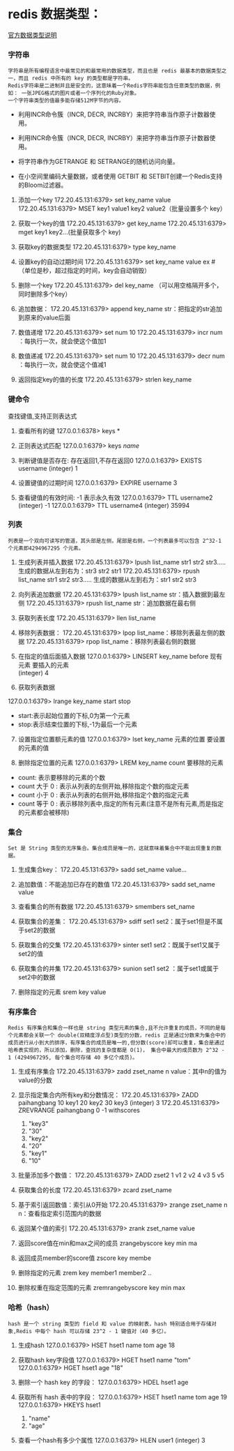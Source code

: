 # redis 数据类型：
[官方数据类型说明](http://www.redis.cn/topics/data-types.html "官方数据类型说明")

### 字符串
	字符串是所有编程语言中最常见的和最常用的数据类型，而且也是 redis 最基本的数据类型之一，而且 redis 中所有的 key 的类型都是字符串。
	Redis字符串是二进制并且是安全的，这意味着一个Redis字符串能包含任意类型的数据，例如： 一张JPEG格式的图片或者一个序列化的Ruby对象。
	一个字符串类型的值最多能存储512M字节的内容。

- 利用INCR命令簇（INCR, DECR, INCRBY）来把字符串当作原子计数器使用。

- 利用INCR命令簇（INCR, DECR, INCRBY）来把字符串当作原子计数器使用。

- 将字符串作为GETRANGE 和 SETRANGE的随机访问向量。

- 在小空间里编码大量数据，或者使用 GETBIT 和 SETBIT创建一个Redis支持的Bloom过滤器。

1. 添加一个key
	172.20.45.131:6379> set key_name value
	172.20.45.131:6379> MSET key1 value1 key2 value2（批量设置多个 key）

2. 获取一个key的值
	172.20.45.131:6379> get key_name
	172.20.45.131:6379> mget key1 key2...(批量获取多个 key)

3. 获取key的数据类型
	172.20.45.131:6379> type key_name

4. 设置key的自动过期时间
	172.20.45.131:6379> set key_name value ex #（单位是秒，超过指定的时间，key会自动销毁）

5. 删除一个key
	172.20.45.131:6379> del key_name （可以用空格隔开多个，同时删除多个key）

6. 追加数据：
	172.20.45.131:6379> append key_name str：把指定的str追加到原来的value后面

7. 数值递增
	172.20.45.131:6379> set num 10
	172.20.45.131:6379> incr num ：每执行一次，就会使这个值加1

8. 数值递减
	172.20.45.131:6379> set num 10
	172.20.45.131:6379> decr num ：每执行一次，就会使这个值减1

9. 返回指定key的值的长度
	172.20.45.131:6379> strlen key_name

### 键命令
查找键值,支持正则表达式

1. 查看所有的键
127.0.0.1:6378> keys *

2. 正则表达式匹配
127.0.0.1:6379> keys *name*

3. 判断键值是否存在: 存在返回1,不存在返回0
127.0.0.1:6379> EXISTS username
(integer) 1

4. 设置键值的过期时间
127.0.0.1:6379> EXPIRE username 3

5. 查看键值的有效时间: -1 表示永久有效
127.0.0.1:6379> TTL username2
(integer) -1
127.0.0.1:6379> TTL username4
(integer) 35994


### 列表
	列表是一个双向可读写的管道，其头部是左侧，尾部是右侧，一个列表最多可以包含 2^32-1 个元素即4294967295 个元素。

1. 生成列表并插入数据
	172.20.45.131:6379> lpush list_name str1 str2 str3.....
		生成的数据从左到右为：str3 str2 str1
	172.20.45.131:6379> rpush list_name str1 str2 str3.....
		生成的数据从左到右为：str1 str2 str3

2. 向列表追加数据
	172.20.45.131:6379> lpush list_name str：插入数据到最左侧
	172.20.45.131:6379> rpush list_name str：追加数据在最右侧

3. 获取列表长度
	172.20.45.131:6379> llen list_name

4. 移除列表数据：
	172.20.45.131:6379> lpop list_name：移除列表最左侧的数据
	172.20.45.131:6379> rpop list_name：移除列表最右侧的数据
	
5. 在指定的值后面插入数据
127.0.0.1:6379> LINSERT key_name before 现有元素 要插入的元素    
(integer) 4

6. 获取列表数据

127.0.0.1:6379> lrange key_name start stop

- start:表示起始位置的下标,0为第一个元素
- stop:表示结束位置的下标,-1为最后一个元素
  
7. 设置指定位置额元素的值
127.0.0.1:6379> lset key_name 元素的位置 要设置的元素的值

8. 删除指定位置的元素
127.0.0.1:6379> LREM key_name count  要移除的元素

- count: 表示要移除的元素的个数
- count 大于 0 : 表示从列表的左侧开始,移除指定个数的指定元素
- count 小于 0 : 表示从列表的右侧开始,移除指定个数的指定元素
- count 等于 0 : 表示移除列表中,指定的所有元素(注意不是所有元素,而是指定的元素都会被移除)


### 集合
	Set 是 String 类型的无序集合。集合成员是唯一的，这就意味着集合中不能出现重复的数据。

1. 生成集合key：
	172.20.45.131:6379> sadd set_name value...

2. 追加数值：不能追加已存在的数值
	172.20.45.131:6379> sadd set_name value

3. 查看集合的所有数据
	172.20.45.131:6379>  smembers set_name

4. 获取集合的差集：
	172.20.45.131:6379> sdiff set1 set2：属于set1但是不属于set2的数据

5. 获取集合的交集
	172.20.45.131:6379> sinter set1 set2：既属于set1又属于set2的值

6. 获取集合的并集
	172.20.45.131:6379> sunion set1 set2 ：属于set1或属于set2中的数据

7. 删除指定的元素
srem key value



### 有序集合
	Redis 有序集合和集合一样也是 string 类型元素的集合,且不允许重复的成员，不同的是每个元素都会关联一个 double(双精度浮点型)类型的分数，redis 正是通过分数来为集合中的成员进行从小到大的排序，有序集合的成员是唯一的,但分数(score)却可以重复，集合是通过哈希表实现的，所以添加，删除，查找的复杂度都是 O(1)， 集合中最大的成员数为 2^32 - 1 (4294967295, 每个集合可存储 40 多亿个成员)。

1. 生成有序集合
	172.20.45.131:6379> zadd zset_name n value：其中n的值为value的分数

2. 显示指定集合内所有key和分数情况：
	172.20.45.131:6379>  ZADD paihangbang 10 key1 20 key2 30 key3
	(integer) 3
	172.20.45.131:6379> ZREVRANGE paihangbang 0 -1 withscores 
	1) "key3"
	2) "30"
	3) "key2"
	4) "20"
	5) "key1"
	6) "10"

3. 批量添加多个数值：
	172.20.45.131:6379> ZADD zset2 1 v1 2 v2 4 v3 5 v5

4. 获取集合的长度
	172.20.45.131:6379> zcard zset_name

5. 基于索引返回数值：索引从0开始
	172.20.45.131:6379> zrange zset_name n n：查看指定索引范围内的数据

6. 返回某个值的索引
	172.20.45.131:6379> zrank zset_name value

7. 返回score值在min和max之间的成员
zrangebyscore key min ma

8. 返回成员member的score值
zscore key membe

9. 删除指定的元素
zrem key member1 member2 ..

10. 删除权重在指定范围的元素
zremrangebyscore key min max

### 哈希（hash）
	hash 是一个 string 类型的 field 和 value 的映射表，hash 特别适合用于存储对象,Redis 中每个 hash 可以存储 23^2 - 1 键值对（40 多亿）。

1. 生成hash
	127.0.0.1:6379> HSET hset1 name tom age 18

2. 获取hash key字段值
	127.0.0.1:6379> HGET hset1 name
	"tom"
	127.0.0.1:6379> HGET hset1 age
	"18"

3. 删除一个 hash key 的字段：
	127.0.0.1:6379> HDEL hset1 age

4. 获取所有 hash 表中的字段：
	127.0.0.1:6379> HSET hset1 name tom age 19
	127.0.0.1:6379> HKEYS hset1
	1) "name"
	2) "age"
	
5.  查看一个hash有多少个属性
127.0.0.1:6379> HLEN user1
(integer) 3